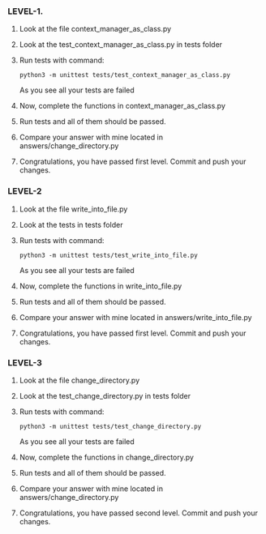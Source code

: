 ### LEVEL-1.

1. Look at the file context_manager_as_class.py

2. Look at the test_context_manager_as_class.py in tests folder 

3. Run tests with command:

    ```python3 -m unittest tests/test_context_manager_as_class.py```
    
   As you see all your tests are failed

4. Now, complete the functions in context_manager_as_class.py

5. Run tests and all of them should be passed.

6. Compare your answer with mine located in answers/change_directory.py

7. Congratulations, you have passed first level. Commit and push your changes. 

### LEVEL-2

1. Look at the file write_into_file.py

2. Look at the tests in tests folder 

3. Run tests with command:

    ```python3 -m unittest tests/test_write_into_file.py```
    
   As you see all your tests are failed

4. Now, complete the functions in write_into_file.py

5. Run tests and all of them should be passed.

6. Compare your answer with mine located in answers/write_into_file.py

7. Congratulations, you have passed first level. Commit and push your changes. 

### LEVEL-3

1. Look at the file change_directory.py

2. Look at the test_change_directory.py in tests folder 

3. Run tests with command:

    ```python3 -m unittest tests/test_change_directory.py```
    
   As you see all your tests are failed

4. Now, complete the functions in change_directory.py

5. Run tests and all of them should be passed.

6. Compare your answer with mine located in answers/change_directory.py

7. Congratulations, you have passed second level. Commit and push your changes. 

